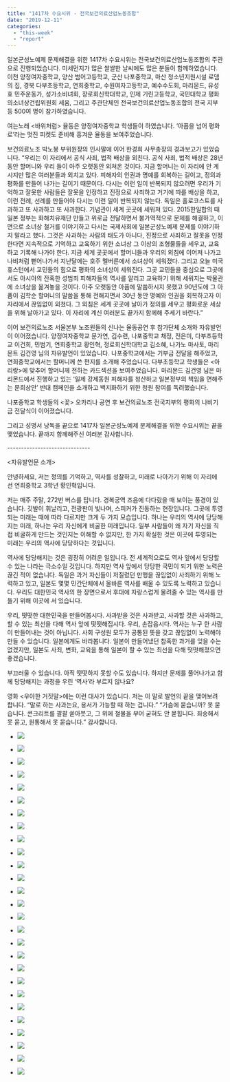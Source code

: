 ```yaml
---
title: "1417차 수요시위 - 전국보건의료산업노동조합"
date: "2019-12-11"
categories: 
  - "this-week"
  - "report"
---
```


일본군성노예제 문제해결을 위한 1417차 수요시위는 전국보건의료산업노동조합의 주관으로 진행되었습니다. 미세먼지가 많은 쌀쌀한 날씨에도 많은 분들이 함께하였습니다. 이천 양정여자중학교, 양산 범어고등학교, 군산 나포중학교, 마산 청소년지원시설 로뎀의 집, 경북 다부초등학교, 연희중학교, 수원여자고등학교, 예수수도회, 마리몬드, 유성효 민주운동가, 성가소비녀회, 장로회신학대학교, 인제 기린고등학교, 국민대학교 평화의소녀상건립위원회 세움, 그리고 주관단체인 전국보건의료산업노동조합의 전국 지부 등 500여 명이 참가하였습니다.

여는노래 <바위처럼> 율동은 양정여자중학교 학생들이 하였습니다. ‘아픔을 넘어 평화로’라는 멋진 피켓도 준비해 흥겨운 율동을 보여주었습니다.

보건의료노조 박노봉 부위원장의 인사말에 이어 한경희 사무총장의 경과보고가 있었습니다. “우리는 이 자리에서 공식 사죄, 법적 배상을 외친다. 공식 사죄, 법적 배상은 28년 동안 할머니와 우리 들이 아주 오랫동안 외쳐온 것이다. 지금 할머니는 이 자리에 안 계시지만 많은 여러분들과 외치고 있다. 피해자의 인권과 명예를 회복하는 길이고, 정의과 평화를 만들어 나가는 길이기 때문이다. 다시는 이런 일이 반복되지 않으려면 우리가 기억하고 잘못한 사람들은 잘못을 인정하고 진정으로 사죄하고 거기에 따를 배상을 하고, 이런 전례, 선례를 만들어야 다시는 이런 일이 반복되지 않는다. 독일은 홀로코스트를 사과하고 또 사과하고 또 사과한다. 기념관이 세계 곳곳에 세워져 있다. 2015한일합의 때 일본 정부는 화해치유재단 만들고 위로금 전달하면서 불가역적으로 문제를 해결하고, 이면으로 소녀상 철거를 이야기하고 다시는 국제사회에 일본군성노예제 문제를 이야기하지 말라고 했다. 그것은 사과하는 사람의 태도가 아니다, 진정으로 사죄하고 잘못을 인정한다면 지속적으로 기억하고 교육하기 위한 소녀상 그 이상의 조형물들을 세우고, 교육하고 기록해 나가야 한다. 지금 세계 곳곳에서 할머니들과 우리의 외침에 이어져 나가고 나비처럼 뻗어나가서 지난달에는 호주 멜버른에서 소녀상이 세워졌다. 그리고 오늘 미국 휴스턴에서 교민들의 힘으로 평화의 소녀상이 세워진다. 그곳 교민들을 중심으로 그곳에서도 아시아의 잔혹한 성범죄 피해자들의 역사를 알리고 교육하기 위해 세워지는 박물관에 소녀상을 옮겨놓을 것이다. 아주 오랫동안 아픔에 말씀하시지 못했고 90년도에 그 아픔이 김학순 할머니의 말씀을 통해 전해지면서 30년 동안 명예와 인권을 회복하고자 이 자리에서 끊임없이 외쳤다. 그 외침은 세계 곳곳에 날아가 정의를 세우고 평화로운 세상을 위해 날아가고 있다. 이 자리에 계신 여러분도 끝가지 함께해 주세기 바란다.”

이어 보건의료노조 서울본부 노조원들의 신나는 율동공연 후 참가단체 소개와 자유발언이 이어졌습니다. 양정여자중학교 문가연, 김수련, 나포중학교 채정, 전은미, 다부초등학교 이건희, 민범기, 연희중학교 황인혁, 정로회신학대학교 김소혜, 나가노 마사토, 마리몬트 김건영 님의 자유발언이 있었습니다. 나포중학교에서는 기부금 전달을 해주었고, 연희중학교에서는 할머니께 쓴 편지를 소개해 주었습니다. 다부초등학교 학생들은 <아리랑>에 맞추어 할머니께 전하는 카드섹션을 보여주었습니다. 마리몬드 김건영 님은 마리몬드에서 진행하고 있는 ‘일제 강제동원 피해자를 청산하고 일본정부의 책임을 면해주는 문희상안’ 반대 캠페인을 소개하고 백지화하기 위한 청원 참여를 독려했습니다.

나포중학교 학생들의 <꽃> 오카리나 공연 후 보건의료노조 전국지부의 평화의 나비기금 전달식이 이어졌습니다.

그리고 성명서 낭독을 끝으로 1417차 일본군성노예제 문제해결을 위한 수요시위는 끝을 맺었습니다. 끝까지 함께해주신 여러분 감사합니다.

\------------------------------

<자유발언문 소개>

안녕하세요, 저는 정의를 기억하고, 역사를 성찰하고, 미래로 나아가기 위해 이 자리에 선 연희중학교 3학년 황인혁입니다.

저는 매주 주말, 272번 버스를 탑니다. 경복궁역 즈음에 다다랐을 때 보이는 풍경이 있습니다. 깃발이 휘날리고, 전광판이 빛나며, 스피커가 진동하는 현장입니다. 그곳에 투영되는 미래는 때에 따라 다르지만 크게 두 가지 모습입니다. 하나는 우리의 역사에 당당해지는 미래, 하나는 우리 자신에게 비굴한 미래입니다. 일부 사람들이 왜 자기 자신을 직접 비굴하게 만드는 것인지는 이해할 수 없지만, 한 가지 확실한 것은 이곳에 투영되는 미래는 우리의 역사에 당당하다는 것입니다.

역사에 당당해지는 것은 굉장히 어려운 일입니다. 전 세계적으로도 역사 앞에서 당당할 수 있는 나라는 극소수일 것입니다. 하지만 역사 앞에서 당당한 국민이 되기 위한 노력은 끊긴 적이 없습니다. 독일은 과거 자신들이 저질렀던 만행을 끊임없이 사죄하기 위해 노력하고 있고, 일본도 몇몇 민간단체에서 올바른 역사를 배울 수 있도록 노력하고 있습니다. 우리도 대한민국 역사의 한 장면으로서 후대에 자랑스럽게 물려줄 수 있는 역사를 만들기 위해 이곳에 서 있습니다.

우리, 떳떳한 대한민국을 만들어봅시다. 사과받을 것은 사과받고, 사과할 것은 사과하고, 할 수 있는 최선을 다해 역사 앞에 떳떳해집시다. 우리, 손잡읍시다. 역사는 누구 한 사람이 만들어내는 것이 아닙니다. 사회 구성원 모두가 공통된 뜻을 갖고 끊임없이 노력해야 만들 수 있습니다. 일본에게도 바라봅니다. 일본이 만들어냈던 참혹한 과거를 잊을 수는 없겠지만, 일본도 사죄, 변화, 교육을 통해 일본이 할 수 있는 최선을 다해 떳떳해졌으면 좋겠습니다.

부끄러울 수 있습니다. 아직 떳떳하지 못할 수도 있습니다. 하지만 문제를 풀어나가고 함께 당당해지는 과정을 우린 ‘역사’라 부르지 않나요?

영화 <우아한 거짓말>에는 이런 대사가 있습니다. 저는 이 말로 발언의 끝을 맺어보려 합니다. “말로 하는 사과는요, 용서가 가능할 때 하는 겁니다.” “가슴에 묻습니까? 못 묻습니다. 콘크리트를 콸콸 쏟아붓고, 그 위에 철물을 부어 굳혀도 안 묻힙니다. 죄송해서 못 묻고, 원통해서 못 묻습니다.” 감사합니다.

- ![](https://r2.womenandwar.net/2019/12/크기변환IMGP3642.jpg)
    
- ![](https://r2.womenandwar.net/2019/12/크기변환IMGP3643.jpg)
    
- ![](https://r2.womenandwar.net/2019/12/크기변환IMGP3646.jpg)
    
- ![](https://r2.womenandwar.net/2019/12/크기변환IMGP3649.jpg)
    
- ![](https://r2.womenandwar.net/2019/12/크기변환IMGP3657.jpg)
    
- ![](https://r2.womenandwar.net/2019/12/크기변환IMGP3661.jpg)
    
- ![](https://r2.womenandwar.net/2019/12/크기변환IMGP3671.jpg)
    
- ![](https://r2.womenandwar.net/2019/12/크기변환IMGP3684.jpg)
    
- ![](https://r2.womenandwar.net/2019/12/크기변환IMGP3687.jpg)
    
- ![](https://r2.womenandwar.net/2019/12/크기변환IMGP3690.jpg)
    
- ![](https://r2.womenandwar.net/2019/12/크기변환IMGP3703.jpg)
    
- ![](https://r2.womenandwar.net/2019/12/크기변환IMGP3707.jpg)
    
- ![](https://r2.womenandwar.net/2019/12/크기변환IMGP3714.jpg)
    
- ![](https://r2.womenandwar.net/2019/12/크기변환IMGP3737.jpg)
    
- ![](https://r2.womenandwar.net/2019/12/크기변환IMGP3748.jpg)
    
- ![](https://r2.womenandwar.net/2019/12/크기변환IMGP3753.jpg)
    
- ![](https://r2.womenandwar.net/2019/12/크기변환IMGP3757.jpg)
    
- ![](https://r2.womenandwar.net/2019/12/크기변환IMGP3767.jpg)
    
- ![](https://r2.womenandwar.net/2019/12/크기변환IMGP3771.jpg)
    
- ![](https://r2.womenandwar.net/2019/12/크기변환IMGP3774.jpg)
    
- ![](https://r2.womenandwar.net/2019/12/크기변환IMGP3780.jpg)
    
- ![](https://r2.womenandwar.net/2019/12/크기변환IMGP3783.jpg)
    
- ![](https://r2.womenandwar.net/2019/12/크기변환IMGP3787.jpg)
    
- ![](https://r2.womenandwar.net/2019/12/크기변환IMGP3791.jpg)
    
- ![](https://r2.womenandwar.net/2019/12/크기변환IMGP3793.jpg)
    
- ![](https://r2.womenandwar.net/2019/12/크기변환IMGP3804.jpg)
    
- ![](https://r2.womenandwar.net/2019/12/크기변환IMGP3810.jpg)
